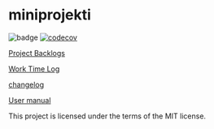 # miniprojekti

![badge](https://github.com/niilolehtonen/miniprojekti/workflows/CI/badge.svg) [![codecov](https://codecov.io/gh/niilolehtonen/miniprojekti/graph/badge.svg?token=I8U5XNKEMN)](https://codecov.io/gh/niilolehtonen/miniprojekti)

[Project Backlogs](https://docs.google.com/spreadsheets/d/11NJdegCoARZEY236nIOfY796KON3OBQSXL787PBoxgs/edit#gid=1285507819)

[Work Time Log](./docs/worktimelog.md)

[changelog](./docs/changelog.md)

[User manual](./docs/user_manual.md)

This project is licensed under the terms of the MIT license.

